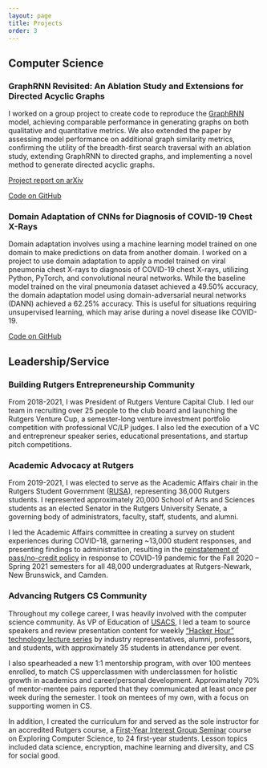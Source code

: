 ```yaml
---
layout: page
title: Projects
order: 3
---
```

## Computer Science

### GraphRNN Revisited: An Ablation Study and Extensions for Directed Acyclic Graphs
I worked on a group project to create code to reproduce the [GraphRNN](https://arxiv.org/abs/1802.08773) model, achieving comparable performance in generating graphs on both qualitative and quantitative metrics. We also extended the paper by assessing model performance on additional graph similarity metrics, confirming the utility of the breadth-first search traversal with an ablation study, extending GraphRNN to directed graphs, and implementing a novel method to generate directed acyclic graphs.

[Project report on arXiv](https://arxiv.org/abs/2307.14109)

[Code on GitHub](https://github.com/maravichandran/GraphRNN) 

### Domain Adaptation of CNNs for Diagnosis of COVID-19 Chest X-Rays
Domain adaptation involves using a machine learning model trained on one domain to make predictions on data from another domain. I worked on a project to use domain adaptation to apply a model trained on viral pneumonia chest X-rays to diagnosis of COVID-19 chest X-rays, utilizing Python, PyTorch, and convolutional neural networks. While the baseline model trained on the viral pneumonia dataset achieved a 49.50% accuracy, the domain adaptation model using domain-adversarial neural networks (DANN) achieved a 62.25% accuracy. This is useful for situations requiring unsupervised learning, which may arise during a novel disease like COVID-19.

[Code on GitHub](https://github.com/maravichandran/covid-xray-DANN)

## Leadership/Service

### Building Rutgers Entrepreneurship Community
From 2018-2021, I was President of Rutgers Venture Capital Club. I led our team in recruiting over 25 people to the club board and launching the Rutgers Venture Cup, a semester-long venture investment portfolio competition with professional VC/LP judges. I also led the execution of a VC and entrepreneur speaker series, educational presentations, and startup pitch competitions. 

### Academic Advocacy at Rutgers
From 2019-2021, I was elected to serve as the Academic Affairs chair in the Rutgers Student Government ([RUSA](https://rusa.rutgers.edu/)), representing 36,000 Rutgers students. I represented approximately 20,000 School of Arts and Sciences students as an elected Senator in the Rutgers University Senate, a governing body of administrators, faculty, staff, students, and alumni. 

I led the Academic Affairs committee in creating a survey on student experiences during COVID-18, garnering ~13,000 student responses, and presenting findings to administration, resulting in the [reinstatement of pass/no-credit policy](https://dailytargum.com/article/2020/11/rutgers-announces-pass-no-credit-optional-grading-system-for-fall-semester) in response to COVID-19 pandemic for the Fall 2020 – Spring 2021 semesters for all 48,000 undergraduates at Rutgers-Newark, New Brunswick, and Camden. 

### Advancing Rutgers CS Community
Throughout my college career, I was heavily involved with the computer science community. As VP of Education of [USACS](https://usacs.rutgers.edu), I led a team to source speakers and review presentation content for weekly [“Hacker Hour” technology lecture series](https://www.youtube.com/channel/UCwDoERNwcCrZICFil2fmdmA/videos) by industry representatives, alumni, professors, and students, with approximately 35 students in attendance per event.

I also spearheaded a new 1:1 mentorship program, with over 100 mentees enrolled, to match CS upperclassmen with underclassmen for holistic growth in academics and career/personal development. Approximately 70% of mentor-mentee pairs reported that they communicated at least once per week during the semester. I took on mentees of my own, with a focus on supporting women in CS.

In addition, I created the curriculum for and served as the sole instructor for an accredited Rutgers course, a [First-Year Interest Group Seminar](https://careers.rutgers.edu/students-alumni/courses-high-impact-mentoring-programs/first-year-interest-group-seminars-figs) course on Exploring Computer Science, to 24 first-year students. Lesson topics included data science, encryption, machine learning and diversity, and CS for social good. 